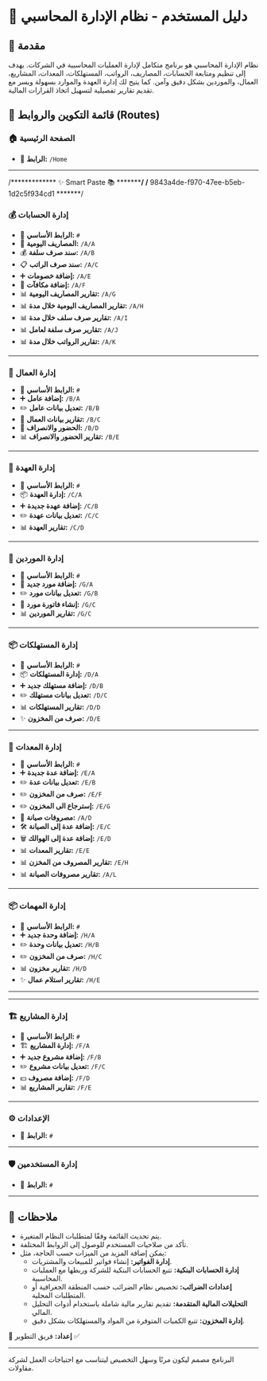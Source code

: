 # 📌 دليل المستخدم - نظام الإدارة المحاسبي

## 🌟 مقدمة

نظام الإدارة المحاسبي هو برنامج متكامل لإدارة العمليات المحاسبية في الشركات. يهدف إلى تنظيم ومتابعة الحسابات، المصاريف، الرواتب، المستهلكات، المعدات، المشاريع، العمال، والموردين بشكل دقيق وآمن. كما يتيح لك إدارة العهدة والموارد بسهولة ويسر مع تقديم تقارير تفصيلية لتسهيل اتخاذ القرارات المالية.

## 📍 قائمة التكوين والروابط (Routes)

### 🏠 الصفحة الرئيسية

- 📌 **الرابط:** `/Home`

---
/*************  ✨ Smart Paste 📚  *************/
/******  9843a4de-f970-47ee-b5eb-1d2c5f934cd1  *******/

### 💰 إدارة الحسابات

- 📌 **الرابط الأساسي:** `#`
- 📄 **المصاريف اليومية:** `/A/A`
- 💰 **سند صرف سلفة:** `/A/B`
- 📋 **سند صرف الراتب:** `/A/C`
- ➕ **إضافة خصومات:** `/A/E`
- 🎁 **إضافة مكافآت:** `/A/F`
- 📊 **تقارير المصاريف اليومية:** `/A/G`
- 📊 **تقارير المصاريف اليومية خلال مدة:** `/A/H`
- 📊 **تقارير صرف سلف خلال مدة:** `/A/I`
- 📊 **تقارير صرف سلفة لعامل:** `/A/J`
- 📊 **تقارير الرواتب خلال مدة:** `/A/K`

---

### 👷 إدارة العمال

- 📌 **الرابط الأساسي:** `#`
- ➕ **إضافة عامل:** `/B/A`
- ✏️ **تعديل بيانات عامل:** `/B/B`
- 📑 **تقارير بيانات العمال:** `/B/C`
- 📅 **الحضور والانصراف:** `/B/D`
- 📊 **تقارير الحضور والانصراف:** `/B/E`

---

### 🏦 إدارة العهدة

- 📌 **الرابط الأساسي:** `#`
- 📦 **إدارة العهدة:** `/C/A`
- ➕ **إضافة عهدة جديدة:** `/C/B`
- ✏️ **تعديل بيانات عهدة:** `/C/C`
- 📊 **تقارير العهدة:** `/C/D`

---

### 🚛 إدارة الموردين

- 📌 **الرابط الأساسي:** `#`
- 🏪 **إضافة مورد جديد:** `/G/A`
- ✏️ **تعديل بيانات مورد:** `/G/B`
- 🧾 **إنشاء فاتورة مورد:** `/G/C`
- 📊 **تقارير الموردين:** `/G/C`

---

### 📦 إدارة المستهلكات

- 📌 **الرابط الأساسي:** `#`
- 📦 **إدارة المستهلكات:** `/D/A`
- ➕ **إضافة مستهلك جديد:** `/D/B`
- ✏️ **تعديل بيانات مستهلك:** `/D/C`
- 📊 **تقارير المستهلكات:** `/D/D`
- ✨ **صرف من المخزون:** `/D/E`

---

### 🔧 إدارة المعدات

- 📌 **الرابط الأساسي:** `#`
- ➕ **إضافة عدة جديدة:** `/E/A`
- ✏️ **تعديل بيانات عدة:** `/E/B`
- ✏️ **صرف من المخزون:** `/E/F`
- ✏️ **إسترجاع الى المخزون:** `/E/G`
- 🔧 **مصروفات صيانة:** `/A/D`
- 🛠️ **إضافة عدة إلى الصيانة:** `/E/C`
- 🗑️ **إضافة عدة إلى الهوالك:** `/E/D`
- 📊 **تقارير المعدات:** `/E/E`
- 📊 **تقارير المصروف من المخزن:** `/E/H`
- 📊 **تقارير مصروفات الصيانة:** `/A/L`

---

### 📦 إدارة المهمات

- 📌 **الرابط الأساسي:** `#`
- ➕ **إضافة وحدة جديد:** `/H/A`
- ✏️ **تعديل بيانات وحدة:** `/H/B`
- ✏️ **صرف من المخزون:** `/H/C`
- 📊 **تقارير مخزون:** `/H/D`
- ✨ **تقارير استلام عمال:** `/H/E`

---

---

### 🏗️ إدارة المشاريع

- 📌 **الرابط الأساسي:** `#`
- 🏗️ **إدارة المشاريع:** `/F/A`
- ➕ **إضافة مشروع جديد:** `/F/B`
- ✏️ **تعديل بيانات مشروع:** `/F/C`
- 💵 **إضافة مصروف:** `/F/D`
- 📊 **تقارير المشاريع:** `/F/E`

---

### ⚙️ الإعدادات

- 📌 **الرابط:** `#`

---

### 🛡️ إدارة المستخدمين

- 📌 **الرابط:** `#`

---

## 📖 ملاحظات

- يتم تحديث القائمة وفقًا لمتطلبات النظام المتغيرة.
- تأكد من صلاحيات المستخدم للوصول إلى الروابط المختلفة.
- يمكن إضافة المزيد من الميزات حسب الحاجة، مثل:
  - **إدارة الفواتير:** إنشاء فواتير للمبيعات والمشتريات.
  - **إدارة الحسابات البنكية:** تتبع الحسابات البنكية للشركة وربطها مع العمليات المحاسبية.
  - **إعدادات الضرائب:** تخصيص نظام الضرائب حسب المنطقة الجغرافية أو المتطلبات المحلية.
  - **التحليلات المالية المتقدمة:** تقديم تقارير مالية شاملة باستخدام أدوات التحليل المالي.
  - **إدارة المخزون:** تتبع الكميات المتوفرة من المواد والمستهلكات بشكل دقيق.

📌 **إعداد:** فريق التطوير ✅

---

البرنامج مصمم ليكون مرنًا وسهل التخصيص ليتناسب مع احتياجات العمل لشركة مقاولات.
